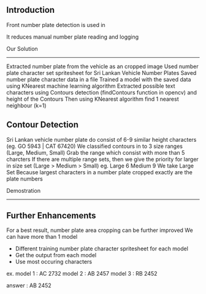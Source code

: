 Introduction
----------------------------
Front number plate detection is used in

It reduces manual number plate reading and logging


Our Solution
____________________________
Extracted number plate from the vehicle as an cropped image
Used number plate character set spritesheet for Sri Lankan Vehicle Number Plates
Saved number plate character data in a file
Trained a model with the saved data using KNearest machine learning algorithm
Extracted possible text characters using Contours detection (findContours function in opencv) and height of the Contours
Then using KNearest algorithm find 1 nearest neighbour (k=1)


Contour Detection
----------------------------
Sri Lankan vehicle number plate do consist of 6-9 similar height characters (eg. GO 5943 | CAT 67420)
We classified contours in to 3 size ranges (Large, Medium, Small)
Grab the range which consist with more than 5 charcters
If there are multiple range sets, then we give the priority for larger in size set (Large > Medium > Small)
    eg. Large   6
        Medium  9
    We take Large Set 
Because largest characters in a number plate cropped exactly are the plate numbers


Demostration
_____________________________


Further Enhancements
-----------------------------
For a best result, number plate area cropping can be further improved
We can have more than 1 model
* Different training number plate character spritesheet for each model
* Get the output from each model
* Use most occuring characters 

ex.
model 1 : AC 2732
model 2 : AB 2457
model 3 : RB 2452

answer  : AB 2452


